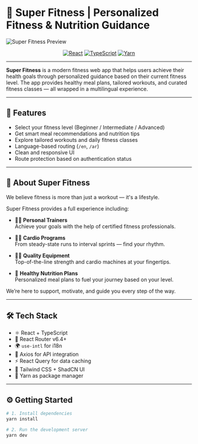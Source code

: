 # 💪 Super Fitness | Personalized Fitness & Nutrition Guidance

![Super Fitness Preview](public/assets/about-preview.png)

<p align="center">
  <a href="https://reactjs.org/" target="_blank"><img src="https://img.shields.io/badge/React-18-blue?logo=react" alt="React" /></a>
  <a href="https://www.typescriptlang.org/" target="_blank"><img src="https://img.shields.io/badge/TypeScript-4.x-blue?logo=typescript" alt="TypeScript" /></a>
  <a href="https://yarnpkg.com/" target="_blank"><img src="https://img.shields.io/badge/Yarn-berry-blue?logo=yarn" alt="Yarn" /></a>
</p>

---

**Super Fitness** is a modern fitness web app that helps users achieve their health goals through personalized guidance based on their current fitness level. The app provides healthy meal plans, tailored workouts, and curated fitness classes — all wrapped in a multilingual experience.

---

## 🚀 Features

- Select your fitness level (Beginner / Intermediate / Advanced)
- Get smart meal recommendations and nutrition tips
- Explore tailored workouts and daily fitness classes
- Language-based routing (`/en`, `/ar`)
- Clean and responsive UI
- Route protection based on authentication status

---

## 🙌 About Super Fitness

We believe fitness is more than just a workout — it's a lifestyle.

Super Fitness provides a full experience including:

- 🧑‍🏫 **Personal Trainers**  
  Achieve your goals with the help of certified fitness professionals.

- 🏃‍♂️ **Cardio Programs**  
  From steady-state runs to interval sprints — find your rhythm.

- 🏋️‍♀️ **Quality Equipment**  
  Top-of-the-line strength and cardio machines at your fingertips.

- 🥗 **Healthy Nutrition Plans**  
  Personalized meal plans to fuel your journey based on your level.

We’re here to support, motivate, and guide you every step of the way.

---

## 🛠️ Tech Stack

- ⚛️ React + TypeScript
- 🧭 React Router v6.4+
- 🌍 `use-intl` for i18n
- 🔁 Axios for API integration
- ⚡ React Query for data caching
- 🎨 Tailwind CSS + ShadCN UI
- 🧵 Yarn as package manager

---

## ⚙️ Getting Started

```bash
# 1. Install dependencies
yarn install

# 2. Run the development server
yarn dev
